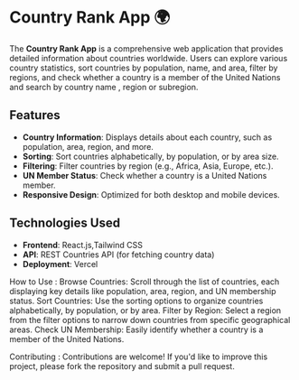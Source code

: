 # Country Rank App 🌍

The **Country Rank App** is a comprehensive web application that provides detailed information about countries worldwide. Users can explore various country statistics, sort countries by population, name, and area, filter by regions, and check whether a country is a member of the United Nations and search by country name , region or subregion.

## Features

- **Country Information**: Displays details about each country, such as population, area, region, and more.
- **Sorting**: Sort countries alphabetically, by population, or by area size.
- **Filtering**: Filter countries by region (e.g., Africa, Asia, Europe, etc.).
- **UN Member Status**: Check whether a country is a United Nations member.
- **Responsive Design**: Optimized for both desktop and mobile devices.

## Technologies Used

- **Frontend**: React.js,Tailwind CSS
- **API**: REST Countries API (for fetching country data)
- **Deployment**: Vercel

How to Use :
Browse Countries: Scroll through the list of countries, each displaying key details like population, area, region, and UN membership status.
Sort Countries: Use the sorting options to organize countries alphabetically, by population, or by area.
Filter by Region: Select a region from the filter options to narrow down countries from specific geographical areas.
Check UN Membership: Easily identify whether a country is a member of the United Nations.

Contributing :
Contributions are welcome! If you'd like to improve this project, please fork the repository and submit a pull request.
